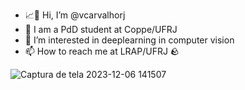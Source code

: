 - 📈👋 Hi, I’m @vcarvalhorj
- 🥇 I am a PdD student at Coppe/UFRJ
- 📖 I’m interested in deeplearning in computer vision
- 📫 How to reach me at LRAP/UFRJ 🪨
  
![Captura de tela 2023-12-06 141507](https://github.com/vcarvalhorj/vcarvalhorj/assets/150278683/bed000c6-bc6c-4edb-a2a6-0f5d75450723)

<!---
vcarvalhorj/vcarvalhorj is a ✨ special ✨ repository because its `README.md` (this file) appears on your GitHub profile.
You can click the Preview link to take a look at your changes.
--->
